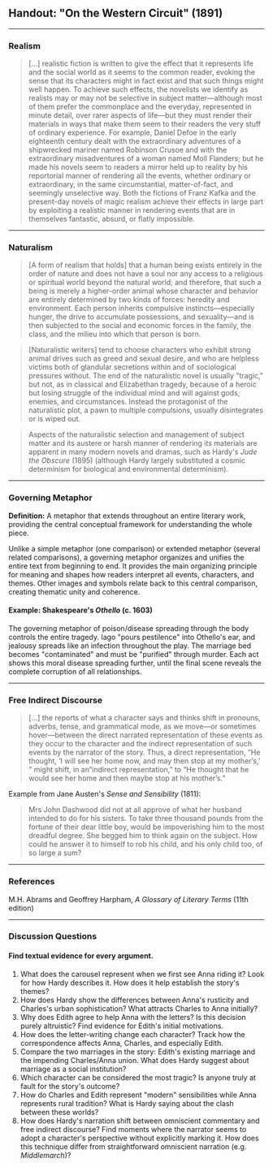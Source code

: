 ## Handout: "On the Western Circuit" (1891)

---

### Realism

> [...] realistic fiction is written to give the effect that it represents life and the social world as it seems to the common reader, evoking the sense that its characters might in fact exist and that such things might well happen. To achieve such effects, the novelists we identify as realists may or may not be selective in subject matter—although most of them prefer the commonplace and the everyday, represented in minute detail, over rarer aspects of life—but they must render their materials in ways that make them seem to their readers the very stuff of ordinary experience. For example, Daniel Defoe in the early eighteenth century dealt with the extraordinary adventures of a shipwrecked mariner named Robinson Crusoe and with the extraordinary misadventures of a woman named Moll Flanders; but he made his novels seem to readers a mirror held up to reality by his reportorial manner of rendering all the events, whether ordinary or extraordinary, in the same circumstantial, matter-of-fact, and seemingly unselective way. Both the fictions of Franz Kafka and the present-day novels of magic realism achieve their effects in large part by exploiting a realistic manner in rendering events that are in themselves fantastic, absurd, or flatly impossible.

---

### Naturalism

> [A form of realism that holds] that a human being exists entirely in the order of nature and does not have a soul nor any access to a religious or spiritual world beyond the natural world; and therefore, that such a being is merely a higher-order animal whose character and behavior are entirely determined by two kinds of forces: heredity and environment. Each person inherits compulsive instincts—especially hunger, the drive to accumulate possessions, and sexuality—and is then subjected to the social and economic forces in the family, the class, and the milieu into which that person is born. 

> [Naturalistic writers] tend to choose characters who exhibit strong animal drives such as greed and sexual desire, and who are helpless victims both of glandular secretions within and of sociological pressures without. The end of the naturalistic novel is usually "tragic," but not, as in classical and Elizabethan tragedy, because of a heroic but losing struggle of the individual mind and will against gods, enemies, and circumstances. Instead the protagonist of the naturalistic plot, a pawn to multiple compulsions, usually disintegrates or is wiped out.

> Aspects of the naturalistic selection and management of subject matter and its austere or harsh manner of rendering its materials are apparent in many modern novels and dramas, such as Hardy's *Jude the Obscure* (1895) (although Hardy largely substituted a cosmic determinism for biological and environmental determinism).

---

### Governing Metaphor

**Definition:** A metaphor that extends throughout an entire literary work, providing the central conceptual framework for understanding the whole piece.

Unlike a simple metaphor (one comparison) or extended metaphor (several related comparisons), a governing metaphor organizes and unifies the entire text from beginning to end. It provides the main organizing principle for meaning and shapes how readers interpret all events, characters, and themes. Other images and symbols relate back to this central comparison, creating thematic unity and coherence.

#### Example: Shakespeare's *Othello* (c. 1603)

The governing metaphor of poison/disease spreading through the body controls the entire tragedy. Iago "pours pestilence" into Othello's ear, and jealousy spreads like an infection throughout the play. The marriage bed becomes "contaminated" and must be "purified" through murder. Each act shows this moral disease spreading further, until the final scene reveals the complete corruption of all relationships.

---

### Free Indirect Discourse

> [...] the reports of what a character says and thinks shift in pronouns, adverbs, tense, and grammatical mode, as we move—or sometimes hover—between the direct narrated representation of these events as they occur to the character and the indirect representation of such events by the narrator of the story. Thus, a direct representation, “He thought, ‘I will see her home now, and may then stop at my mother’s,’ ” might shift, in an“indirect representation,” to “He thought that he would see her home and then maybe stop at his mother’s.”

Example from Jane Austen's *Sense and Sensibility* (1811): 
> Mrs John Dashwood did not at all approve of what her husband intended to do for his sisters. To take three thousand pounds from the fortune of their dear little boy, would be impoverishing him to the most dreadful degree. She begged him to think again on the subject. How could he answer it to himself to rob his child, and his only child too, of so large a sum?

---

### References
M.H. Abrams and Geoffrey Harpham, *A Glossary of Literary Terms* (11th edition)

---

### Discussion Questions

#### Find textual evidence for every argument.

1. What does the carousel represent when we first see Anna riding it? Look for how Hardy describes it. How does it help establish the story's themes?
2. How does Hardy show the differences between Anna's rusticity and Charles's urban sophistication? What attracts Charles to Anna initially?
3. Why does Edith agree to help Anna with the letters? Is this decision purely altruistic? Find evidence for Edith's initial motivations.
4. How does the letter-writing change each character? Track how the correspondence affects Anna, Charles, and especially Edith.
5. Compare the two marriages in the story: Edith's existing marriage and the impending Charles/Anna union. What does Hardy suggest about marriage as a social institution?  
6. Which character can be considered the most tragic? Is anyone truly at fault for the story's outcome?
7. How do Charles and Edith represent "modern" sensibilities while Anna represents rural tradition? What is Hardy saying about the clash between these worlds?
8. How does Hardy's narration shift between omniscient commentary and free indirect discourse? Find moments where the narrator seems to adopt a character's perspective without explicitly marking it. How does this technique differ from straightforward omniscient narration (e.g. *Middlemarch*)?